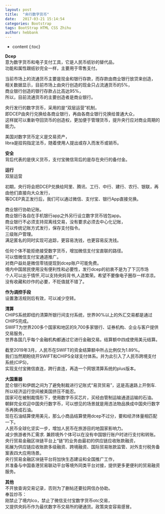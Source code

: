 ```yaml
---
layout: post
title:  "央行数字货币"
date:   2017-03-21 15:14:54
categories: Bootstrap
tags: BootStrap HTML CSS Zhihu
author: hebbank
---
```


* content
{:toc}




**Dcep**  
意为数字货币和电子支付工具，它是人民币纸钞的替代品，  
功能和属性跟纸钞完全一样，主要用于零售支付。




当前市场上的流通货币主要是现金和银行存款，而存款由商业银行放贷来创造，  
相关数据显示，目前市场上由央行创造的现金只占流通货币的5%，  
商业银行创造的银行存款占比高达95%，  
所以，目前流通货币的主要创造者是商业银行。

央行发行的数字货币，采用的是“双层运营”机制，  
即DCEP由央行兑换给各商业银行，再由各商业银行兑换给普通大众，  
这样就可以重新夺回货币的创造权，更加便于管理货币，提升央行应对商业周期的能力。

美国对数字货币定义是交易资产，  
libra是挂钩指定法币，随着使用人提出或存入而发币或销币。  

**安全**  
背后代表的是侠义货币，支付宝微信背后的是存在央行的备付金。  

**运行**  
双层运营  

初期，央行将会把DCEP兑换给阿里、腾讯、工行、中行、建行、农行、银联，再由他们直接向大众发行，  
等DCEP真正发行后，我们可以通过微信、支付宝、银行App直接兑换。

商业银行协助记账。  
商业银行各自在手机银行app之外另行设立数字货币钱包app。  
商业银行不必须支持双离线交易，没有要求必须去中心化记账，  
可以传统记账方式发行，保存支付指令。  
三级账户管理。  
满足匿名的同时实现可追踪，更容易洗钱，也更容易反洗钱。  

任何个体不能拒绝接受数字货币，增加微信支付宝直联的路径。  
可以借微信支付宝通道推广。  
对商户益处是微信零钱提现到dcep账户可能免费。  
境内中国居民使用没有便利性和必要性，发行dcep的初衷不是为了下沉市场  
个人可以出于情怀,可以支持央妈背书,人造繁荣。希望不要像电子圈存一样凉凉。  
没有收藏和炒作的必要，不贬值就不错了。  

**作为调控手段**  
设置激活规则后有效，可以减少空转。  

**清算**  
CHIPS系统即纽约清算所银行间支付系统，世界90%以上的外汇交易都是通过CHIPS完成。  
SWIFT为世界200多个国家和地区的9,700多家银行、证券机构、企业与客户提供交易服务，  
世界各国几乎每个金融机构都通过它进行金融交易。结算额中四成使用美元结算。

截至2019年3月，人民币在SWIFT的资金结算额中所占比例仅为1.89%。  
我们当然期盼绕开SWIFT和CHIPS全球支付体系。并为此引入了人民币跨境支付系统(CIPS)，  
实现支付宝微信直连，跨行直连，再造一个网银清算系统的plus版本。

**大国重器**  
昆仑银行和伊朗之间为了避免制裁进行记账式“易货贸易”，这是高速路上开倒车.  
所以经济运行空间被美国挤压不能忍。  
国家可在被制裁情形下，使用数字币买芯片，买经由管制运输通道运输的石油。  
朝鲜完全欢迎中国央行数字币，可以想见的场景就是用违法物品换成中国央行数字币再换成石油。  
 现在石油结算使用美元，那么小商品结算使用dcep不过分，要和经济体量相匹配一下。  
人民币全球化坚实一步，增加人民币在旅游目的地国家影响力。  
减少旅游者外汇需求. 兼顾境外个体可以在没有中国银行账户时进行支付和转账。  
央行贸易金融区块链平台上“链”的业务由最初的供应链应收账款融资，  
拓展为供应链应收账款多级融资、跨境融资、国际贸易账款监管、对外支付税务备案表四大应用场景。  
央行贸易金融区块链平台将加快生态建设和全国推广工作，  
并准备与中国香港贸易联动平台等境外同类平台对接，提供更多更便利的贸易融资服务。

**其他**    
不开放查询交易记录，否则为了删帖还要拉网信办协助。  
奉旨炒币：  
刚禁止了境内Ico，禁止了微信支付宝数字货币otc交易，  
又提供央妈币作为最优数字币交易所的硬通货。政策突变容易感冒。
